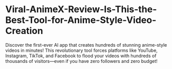 # Viral-AnimeX-Review-Is-This-the-Best-Tool-for-Anime-Style-Video-Creation
Discover the first-ever AI app that creates hundreds of stunning anime-style videos in minutes! This revolutionary tool forces platforms like YouTube, Instagram, TikTok, and Facebook to flood your videos with hundreds of thousands of visitors—even if you have zero followers and zero budget!
